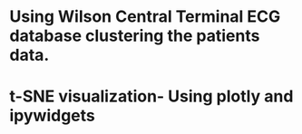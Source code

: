 # Using Wilson Central Terminal ECG database clustering the patients data.
# t-SNE visualization- Using plotly and ipywidgets
